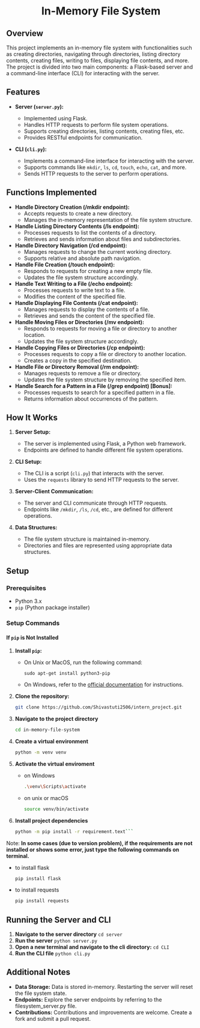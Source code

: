 <h1 align="center">
  <b>In-Memory File System</b>
</h1>

## Overview

This project implements an in-memory file system with functionalities such as creating directories, navigating through directories, listing directory contents, creating files, writing to files, displaying file contents, and more. The project is divided into two main components: a Flask-based server and a command-line interface (CLI) for interacting with the server.

## Features

- **Server (`server.py`):**
  - Implemented using Flask.
  - Handles HTTP requests to perform file system operations.
  - Supports creating directories, listing contents, creating files, etc.
  - Provides RESTful endpoints for communication.

- **CLI (`cli.py`):**
  - Implements a command-line interface for interacting with the server.
  - Supports commands like `mkdir`, `ls`, `cd`, `touch`, `echo`, `cat`, and more.
  - Sends HTTP requests to the server to perform operations.
 
## Functions Implemented
  - **Handle Directory Creation (/mkdir endpoint):**
    - Accepts requests to create a new directory.
    - Manages the in-memory representation of the file system structure.
  - **Handle Listing Directory Contents (/ls endpoint):**
    - Processes requests to list the contents of a directory.
    - Retrieves and sends information about files and subdirectories.
  - **Handle Directory Navigation (/cd endpoint):**
    - Manages requests to change the current working directory.
    - Supports relative and absolute path navigation.
  - **Handle File Creation (/touch endpoint):**
    - Responds to requests for creating a new empty file.
    - Updates the file system structure accordingly.
  - **Handle Text Writing to a File (/echo endpoint):**
    - Processes requests to write text to a file.
    - Modifies the content of the specified file.
  - **Handle Displaying File Contents (/cat endpoint):**
    -   Manages requests to display the contents of a file.
    -   Retrieves and sends the content of the specified file.
  - **Handle Moving Files or Directories (/mv endpoint):**
    - Responds to requests for moving a file or directory to another location.
    - Updates the file system structure accordingly.
  - **Handle Copying Files or Directories (/cp endpoint):**
    - Processes requests to copy a file or directory to another location.
    - Creates a copy in the specified destination.
  - **Handle File or Directory Removal (/rm endpoint):**
    - Manages requests to remove a file or directory.
    - Updates the file system structure by removing the specified item.
  - **Handle Search for a Pattern in a File (/grep endpoint) [Bonus]:**
     -   Processes requests to search for a specified pattern in a file.
     -   Returns information about occurrences of the pattern.

## How It Works

1. **Server Setup:**
   - The server is implemented using Flask, a Python web framework.
   - Endpoints are defined to handle different file system operations.

2. **CLI Setup:**
   - The CLI is a script (`cli.py`) that interacts with the server.
   - Uses the `requests` library to send HTTP requests to the server.

3. **Server-Client Communication:**
   - The server and CLI communicate through HTTP requests.
   - Endpoints like `/mkdir`, `/ls`, `/cd`, etc., are defined for different operations.

4. **Data Structures:**
   - The file system structure is maintained in-memory.
   - Directories and files are represented using appropriate data structures.

## Setup

### Prerequisites

- Python 3.x
- `pip` (Python package installer)

### Setup Commands

#### If `pip` is Not Installed

1. **Install `pip`:**

   - On Unix or MacOS, run the following command:
     ```
     sudo apt-get install python3-pip
     ```

   - On Windows, refer to the [official documentation](https://pip.pypa.io/en/stable/installation/) for instructions.

2. **Clone the repository:**

   ```bash
   git clone https://github.com/Shivastuti2506/intern_project.git

3. **Navigate to the project directory**
   ```bash
   cd in-memory-file-system
4. **Create a virtual environment**
   ```bash
   python -m venv venv
5. **Activate the virtual enviroment**
   - on Windows
     ```bash
     .\venv\Scripts\activate
   - on unix or macOS
     ```bash
     source venv/bin/activate
  
6. **Install project dependencies**
   ```bash
   python -m pip install -r requirement.text```
Note: **In some cases (due to version problem), if the requirements are not installed or shows some error, just type the following commands on terminal.**
- to install flask
  ```bash
  pip install flask
- to install requests
  ```bash
  pip install requests

## Running the Server and CLI
1. **Navigate to the server directory** ```cd server```
2. **Run the server** ```python server.py```
3. **Open a new terminal and navigate to the cli directory:** ```cd CLI```
4. **Run the CLI file** ```python cli.py```

## Additional Notes
- **Data Storage:** Data is stored in-memory. Restarting the server will reset the file system state.
- **Endpoints:** Explore the server endpoints by referring to the filesystem_server.py file.
- **Contributions:** Contributions and improvements are welcome. Create a fork and submit a pull request.



  
  
  




